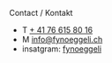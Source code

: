 Contact / Kontakt

- T [+ 41 76 615 80 16](tel:+41791234567)
- M [info@fynoeggeli.ch](mailto:info@fynoeggeli.ch)
- insatgram: [fynoeggeli](https://www.instagram.com/fynoeggeli/)
